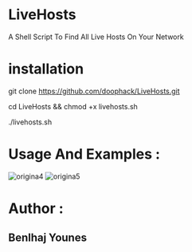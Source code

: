# LiveHosts
A Shell Script To Find All Live Hosts On Your Network

# installation

git clone https://github.com/doophack/LiveHosts.git

cd LiveHosts && chmod +x livehosts.sh

./livehosts.sh

# Usage And Examples :
<img src="https://i.ibb.co/9Z6tmKp/origina4.png" alt="origina4" border="0">
<img src="https://i.ibb.co/zrzX6XS/origina5.png" alt="origina5" border="0">

# Author :
## Benlhaj Younes 
